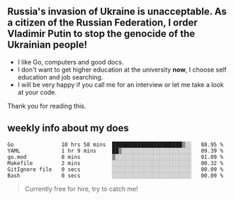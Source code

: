 ## Russia's invasion of Ukraine is unacceptable. As a citizen of the Russian Federation, I order Vladimir Putin to stop the genocide of the Ukrainian people!

- I like Go, computers and good docs.
- I don't want to get higher education at the university **now**, I choose self education and job searching.
- I will be very happy if you call me for an interview or let me take a look at your code.

Thank you for reading this.

## weekly info about my does
<!--START_SECTION:waka-->

```text
Go               10 hrs 58 mins  ██████████████████████▒░░   88.95 %
YAML             1 hr 9 mins     ██▒░░░░░░░░░░░░░░░░░░░░░░   09.39 %
go.mod           8 mins          ▒░░░░░░░░░░░░░░░░░░░░░░░░   01.09 %
Makefile         2 mins          ░░░░░░░░░░░░░░░░░░░░░░░░░   00.32 %
GitIgnore file   0 secs          ░░░░░░░░░░░░░░░░░░░░░░░░░   00.09 %
Bash             0 secs          ░░░░░░░░░░░░░░░░░░░░░░░░░   00.09 %
```

<!--END_SECTION:waka-->

> Currently free for hire, try to catch me!
